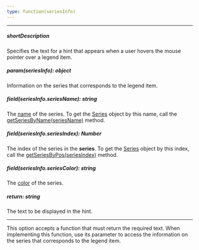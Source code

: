 ```yaml
---
type: function(seriesInfo)
---
```

---
##### shortDescription
Specifies the text for a hint that appears when a user hovers the mouse pointer over a legend item.

##### param(seriesInfo): object
Information on the series that corresponds to the legend item.

##### field(seriesInfo.seriesName): string
The <a href="/Documentation/16_1/ApiReference/Data_Visualization_Widgets/dxChart/Configuration/series/#name">name</a> of the series. To get the <a href="/Documentation/16_1/ApiReference/Data_Visualization_Widgets/dxChart/Chart_Elements/Series/">Series</a> object by this name, call the <a href="/Documentation/16_1/ApiReference/Data_Visualization_Widgets/dxChart/Methods/#getSeriesByNameseriesName">getSeriesByName(seriesName)</a> method.

##### field(seriesInfo.seriesIndex): Number
The index of the series in the <b>series</b>. To get the <a href="/Documentation/16_1/ApiReference/Data_Visualization_Widgets/dxChart/Chart_Elements/Series/">Series</a> object by this index, call the <a href="/Documentation/16_1/ApiReference/Data_Visualization_Widgets/dxChart/Methods/#getSeriesByPosseriesIndex">getSeriesByPos(seriesIndex)</a> method.

##### field(seriesInfo.seriesColor): string
The <a href="/Documentation/16_1/ApiReference/Data_Visualization_Widgets/dxChart/Configuration/series/#color">color</a> of the series.

##### return: string
The text to be displayed in the hint.

---
This option accepts a function that must return the required text. When implementing this function, use its parameter to access the information on the series that corresponds to the legend item.